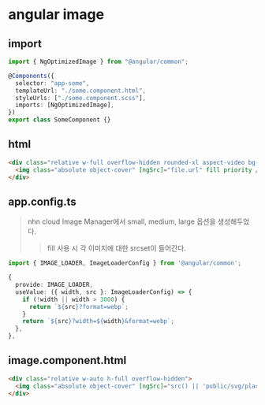 # angular image

## import

```ts
import { NgOptimizedImage } from "@angular/common";

@Components({
  selector: "app-some",
  templateUrl: "./some.component.html",
  styleUrls: ["./some.component.scss"],
  imports: [NgOptimizedImage],
})
export class SomeComponent {}
```

## html

```html
<div class="relative w-full overflow-hidden rounded-xl aspect-video bg-gray-50">
  <img class="absolute object-cover" [ngSrc]="file.url" fill priority />
</div>
```

## app.config.ts

> nhn cloud Image Manager에서 small, medium, large 옵션을 생성해두었다.
>
> > fill 사용 시 각 이미지에 대한 srcset이 들어간다.

```ts
import { IMAGE_LOADER, ImageLoaderConfig } from '@angular/common';

{
  provide: IMAGE_LOADER,
  useValue: ({ width, src }: ImageLoaderConfig) => {
    if (!width || width > 3000) {
      return `${src}?format=webp`;
    }
    return `${src}?width=${width}&format=webp`;
  },
},
```

## image.component.html

```html
<div class="relative w-auto h-full overflow-hidden">
  <img class="absolute object-cover" [ngSrc]="src() || 'public/svg/placeholder.svg'" fill priority />
</div>
```
